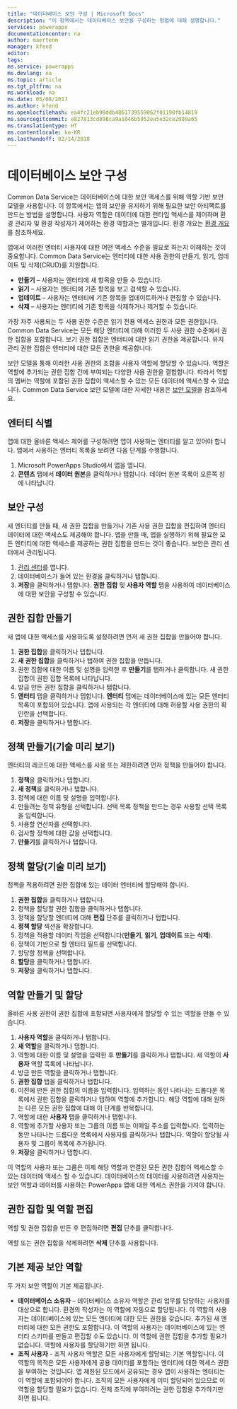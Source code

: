 ```yaml
---
title: "데이터베이스 보안 구성 | Microsoft Docs"
description: "이 항목에서는 데이터베이스 보안을 구성하는 방법에 대해 설명합니다."
services: powerapps
documentationcenter: na
author: maertenm
manager: kfend
editor: 
tags: 
ms.service: powerapps
ms.devlang: na
ms.topic: article
ms.tgt_pltfrm: na
ms.workload: na
ms.date: 05/08/2017
ms.author: kfend
ms.openlocfilehash: ea4fc21eb98ddb4861739559062f01190fb14819
ms.sourcegitcommit: e827813cd898ca9a1046b5952ea5e32ce2989a65
ms.translationtype: HT
ms.contentlocale: ko-KR
ms.lasthandoff: 02/14/2018
---
```

# <a name="configure-database-security"></a>데이터베이스 보안 구성
Common Data Service는 데이터베이스에 대한 보안 액세스를 위해 역할 기반 보안 모델을 사용합니다. 이 항목에서는 앱의 보안을 유지하기 위해 필요한 보안 아티팩트를 만드는 방법을 설명합니다. 사용자 역할은 데이터에 대한 런타임 액세스를 제어하며 환경 관리자 및 환경 작성자가 제어하는 환경 역할과는 별개입니다. 환경 개요는 [환경 개요](environments-overview.md)를 참조하세요.

앱에서 이러한 엔터티 사용자에 대한 어떤 액세스 수준을 필요로 하는지 이해하는 것이 중요합니다. Common Data Service는 엔터티에 대한 사용 권한의 만들기, 읽기, 업데이트 및 삭제(CRUD)를 지원합니다.

* **만들기** – 사용자는 엔터티에 새 항목을 만들 수 있습니다.
* **읽기** – 사용자는 엔터티에 기존 항목을 보고 검색할 수 있습니다.
* **업데이트** – 사용자는 엔터티에 기존 항목을 업데이트하거나 편집할 수 있습니다.
* **삭제** – 사용자는 엔터티에 기존 항목을 삭제하거나 제거할 수 있습니다.

가장 자주 사용되는 두 사용 권한 수준은 읽기 전용 액세스 권한과 모든 권한입니다. Common Data Service는 모든 해당 엔터티에 대해 이러한 두 사용 권한 수준에서 권한 집합을 포함합니다. 보기 권한 집합은 엔터티에 대한 읽기 권한을 제공합니다. 유지 관리 권한 집합은 엔터티에 대한 모든 권한을 제공합니다.

보안 모델을 통해 이러한 사용 권한의 조합을 사용자 역할에 할당할 수 있습니다. 역할은 역할에 추가되는 권한 집합 간에 부여되는 다양한 사용 권한을 결합합니다. 따라서 역할의 멤버는 역할에 포함된 권한 집합이 액세스할 수 있는 모든 데이터에 액세스할 수 있습니다. Common Data Service 보안 모델에 대한 자세한 내용은 [보안 모델](https://docs.microsoft.com/common-data-service/entity-reference/security-model)을 참조하세요.

## <a name="identify-the-entities"></a>엔터티 식별
앱에 대한 올바른 액세스 제어를 구성하려면 앱이 사용하는 엔터티를 알고 있어야 합니다. 앱에서 사용하는 엔터티 목록을 보려면 다음 단계를 수행합니다.

1. Microsoft PowerApps Studio에서 앱을 엽니다.
2. **콘텐츠** 탭에서 **데이터 원본**을 클릭하거나 탭합니다. 데이터 원본 목록이 오른쪽 창에 나타납니다.

## <a name="configure-security"></a>보안 구성
새 엔터티를 만들 때, 새 권한 집합을 만들거나 기존 사용 권한 집합을 편집하여 엔터티 데이터에 대한 액세스도 제공해야 합니다. 앱을 만들 때, 앱을 실행하기 위해 필요한 모든 엔터티에 대한 액세스를 제공하는 권한 집합을 만드는 것이 좋습니다. 보안은 관리 센터에서 관리됩니다.

1. [관리 센터](https://admin.powerapps.com)를 엽니다.
2. 데이터베이스가 들어 있는 환경을 클릭하거나 탭합니다.
3. **저장**을 클릭하거나 탭합니다. **권한 집합** 및 **사용자 역할** 탭을 사용하여 데이터베이스에 대한 보안을 구성할 수 있습니다.

## <a name="create-a-permission-set"></a>권한 집합 만들기
새 앱에 대한 액세스를 사용하도록 설정하려면 먼저 새 권한 집합을 만들어야 합니다.

1. **권한 집합**을 클릭하거나 탭합니다.
2. **새 권한 집합**을 클릭하거나 탭하여 권한 집합을 만듭니다.
3. 권한 집합에 대한 이름 및 설명을 입력한 후 **만들기**를 탭하거나 클릭합니다. 새 권한 집합이 권한 집합 목록에 나타납니다.
4. 방금 만든 권한 집합을 클릭하거나 탭합니다.
5. **엔터티** 탭을 클릭하거나 탭합니다. **엔터티** 탭에는 데이터베이스에 있는 모든 엔터티 목록이 포함되어 있습니다. 앱에 사용되는 각 엔터티에 대해 허용할 사용 권한의 확인란을 선택합니다.
6. **저장**을 클릭하거나 탭합니다.

## <a name="create-a-policy-technical-preview"></a>정책 만들기(기술 미리 보기)
엔터티의 레코드에 대한 액세스를 사용 또는 제한하려면 먼저 정책을 만들어야 합니다.

1. **정책**을 클릭하거나 탭합니다.
2. **새 정책**을 클릭하거나 탭합니다.
3. 정책에 대한 이름 및 설명을 입력합니다.
4. 만들려는 정책 유형을 선택합니다. 선택 목록 정책을 만드는 경우 사용할 선택 목록을 입력합니다.
5. 사용할 연산자를 선택합니다.
6. 검사할 정책에 대한 값을 선택합니다.
7. **만들기**를 클릭하거나 탭합니다.

## <a name="assign-a-policy-technical-preview"></a>정책 할당(기술 미리 보기)
정책을 적용하려면 권한 집합에 있는 데이터 엔터티에 할당해야 합니다.

1. **권한 집합**을 클릭하거나 탭합니다.
2. 정책을 할당할 권한 집합을 클릭하거나 탭합니다.
3. 정책을 할당할 엔터티에 대해 **편집** 단추를 클릭하거나 탭합니다.
4. **정책 할당** 섹션을 확장합니다.
5. 정책을 적용할 데이터 작업을 선택합니다(**만들기**, **읽기**, **업데이트** 또는 **삭제**).
6. 정책이 기반으로 할 엔터티 필드를 선택합니다.
7. 할당할 정책을 선택합니다.
8. **할당**을 클릭하거나 탭합니다.
9. **저장**을 클릭하거나 탭합니다.

## <a name="create-and-assign-a-role"></a>역할 만들기 및 할당
올바른 사용 권한이 권한 집합에 포함되면 사용자에게 할당할 수 있는 역할을 만들 수 있습니다.

1. **사용자 역할**을 클릭하거나 탭합니다.
2. **새 역할**을 클릭하거나 탭합니다.
3. 역할에 대한 이름 및 설명을 입력한 후 **만들기**를 클릭하거나 탭합니다. 새 역할이 **사용자** 역할 목록에 나타납니다.
4. 방금 만든 역할을 클릭하거나 탭합니다.
5. **권한 집합** 탭을 클릭하거나 탭합니다.
6. 이전에 만든 권한 집합의 이름을 입력합니다. 입력하는 동안 나타나는 드롭다운 목록에서 권한 집합을 클릭하거나 탭하여 역할에 추가합니다. 해당 역할에 대해 원하는 다른 모든 권한 집합에 대해 이 단계를 반복합니다.
7. 역할에 대한 **사용자** 탭을 클릭하거나 탭합니다.
8. 역할에 추가할 사용자 또는 그룹의 이름 또는 이메일 주소를 입력합니다. 입력하는 동안 나타나는 드롭다운 목록에서 사용자를 클릭하거나 탭합니다. 역할이 할당될 사용자 및 그룹이 목록에 추가됩니다.
9. **저장**을 클릭하거나 탭합니다.

이 역할의 사용자 또는 그룹은 이제 해당 역할과 연결된 모든 권한 집합이 액세스할 수 있는 데이터에 액세스 할 수 있습니다. 데이터베이스의 데이터를 사용하려면 사용자는 보안 역할과 데이터를 사용하는 PowerApps 앱에 대한 액세스 권한을 가져야 합니다.

## <a name="edit-permission-sets-and-roles"></a>권한 집합 및 역할 편집
역할 및 권한 집합을 만든 후 편집하려면 **편집** 단추를 클릭합니다.

역할 또는 권한 집합을 삭제하려면 **삭제** 단추를 사용합니다.

## <a name="out-of-box-security-roles"></a>기본 제공 보안 역할
두 가지 보안 역할이 기본 제공됩니다.

* **데이터베이스 소유자** – 데이터베이스 소유자 역할은 관리 업무를 담당하는 사용자를 대상으로 합니다. 환경의 작성자는 이 역할에 자동으로 할당됩니다. 이 역할의 사용자는 데이터베이스에 있는 모든 엔터티에 대한 모든 권한을 갖습니다. 추가된 새 엔터티에 대한 모든 권한도 포함합니다. 이 역할의 사용자는 데이터베이스에 있는 엔터티 스키마를 만들고 편집할 수도 있습니다. 이 역할에 권한 집합을 추가할 필요가 없습니다. 역할에 사용자를 할당하기만 하면 됩니다.
* **조직 사용자** - 조직 사용자 역할은 모든 사용자에게 할당되는 기본 역할입니다. 이 역할의 목적은 모든 사용자에게 공용 데이터를 포함하는 엔터티에 대한 액세스 권한을 부여하는 것입니다. 앱 제한된 모드에서 공유되는 경우 앱이 사용하는 엔터티는 이 역할에 포함되어야 합니다. 조직의 모든 사용자에게 이미 할당되어 있으므로 이 역할을 할당할 필요가 없습니다. 전체 조직에 부여하려는 권한 집합을 추가하기만 하면 됩니다.

